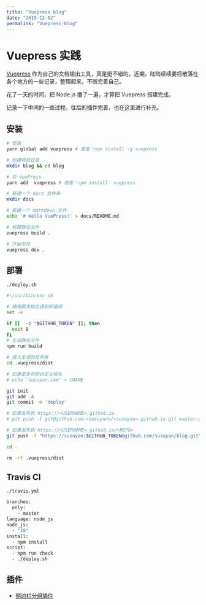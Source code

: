 ```yaml
---
title: "Vuepress blog"
date: "2019-12-02"
permalink: "Vuepress-blog"
---
```


# Vuepress 实践

[Vuepress](https://vuepress.vuejs.org/zh/guide/) 作为自己的文档输出工具，真是挺不错的。近期，陆陆续续要将散落在各个地方的一些记录，整理起来，不断完善自己。

花了一天的时间，把 Node.js 撸了一遍，才算把 Vuepress 搭建完成。

记录一下中间的一些过程。往后的插件完善，也在这里进行补充。

## 安装

```sh
# 安装
yarn global add vuepress # 或者：npm install -g vuepress

# 创建项目目录
mkdir blog && cd blog

# 将 VuePress
yarn add  vuepress # 或者：npm install  vuepress

# 新建一个 docs 文件夹
mkdir docs

# 新建一个 markdown 文件
echo '# Hello VuePress!' > docs/README.md

# 构建静态文件
vuepress build .

# 开始写作
vuepress dev .

```

## 部署

`./deploy.sh`

```sh
#!/usr/bin/env sh

# 确保脚本抛出遇到的错误
set -e

if [[  -z "$GITHUB_TOKEN" ]]; then
  exit 0
fi
# 生成静态文件
npm run build

# 进入生成的文件夹
cd .vuepress/dist

# 如果是发布到自定义域名
# echo 'susuyan.com' > CNAME

git init
git add -A
git commit -m 'deploy'

# 如果发布到 https://<USERNAME>.github.io
# git push -f git@github.com:<susuyan>/<susuyan>.github.io.git master:gh-pages

# 如果发布到 https://<USERNAME>.github.io/<REPO>
git push -f "https://susuyan:$GITHUB_TOKEN@github.com/susuyan/blog.git" master:gh-pages

cd -

rm -rf .vuepress/dist
```

## Travis CI

`./travis.yml`

```sh
branches:
  only:
    - master
language: node_js
node_js:
  - "10"
install:
  - npm install
script:
  - npm run check
  - ./deploy.sh
```

## 插件

- [侧边栏分组插件](https://github.com/shanyuhai123/vuepress-plugin-auto-sidebar)
